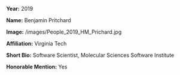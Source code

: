 **Year:** 2019

**Name:** Benjamin Pritchard

**Image:** /images/People_2019_HM_Prichard.jpg

**Affiliation:** Virginia Tech

**Short Bio:** Software Scientist, Molecular Sciences Software Institute

**Honorable Mention:** Yes
